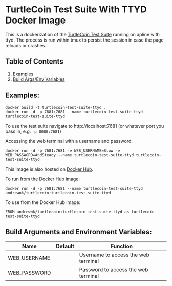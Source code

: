 # TurtleCoin Test Suite With TTYD Docker Image

This is a dockerization of the [TurtleCoin Test Suite](https://github.com/turtlecoin/turtlecoin-test-suite) running on apline with ttyd. The process is run within tmux to persist the session in case the page reloads or crashes.

## Table of Contents
1. [Examples](#examples)
2. [Build Args/Env Variables](#build-arguments-and-environment-variables)

## Examples:
```
docker build -t turtlecoin-test-suite-ttyd .
docker run -d -p 7681:7681 --name turtlecoin-test-suite-ttyd turtlecoin-test-suite-ttyd
```

To use the test suite navigate to http://localhost:7681 (or whatever port you pass in, e.g. ```-p 8080:7681```)


Accessing the web terminal with a username and password:
```
docker run -d -p 7681:7681 -e WEB_USERNAME=Slow -e WEB_PASSWORD=AndSteady --name turtlecoin-test-suite-ttyd turtlecoin-test-suite-ttyd
```

This image is also hosted on [Docker Hub](https://hub.docker.com/r/andrewnk/turtlecoin). 

To run from the Docker Hub image:

```
docker run -d -p 7681:7681 --name turtlecoin-test-suite-ttyd andrewnk/turtlecoin:turtlecoin-test-suite-ttyd
```

To use from the Docker Hub image:

```
FROM andrewnk/turtlecoin:turtlecoin-test-suite-ttyd as turtlecoin-test-suite-ttyd
```

## Build Arguments and Environment Variables:

| Name | Default | Function |
| --- | --- | --- |
| WEB_USERNAME |  | Username to access the web terminal |
| WEB_PASSWORD |  | Password to access the web terminal |
